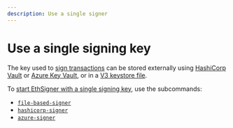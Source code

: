 ```yaml
---
description: Use a single signer
---
```


# Use a single signing key

The key used to [sign transactions](Transactions/Make-Transactions.md) can be stored externally
using [HashiCorp Vault](Store-Keys/Use-Hashicorp.md) or [Azure Key Vault](Store-Keys/Use-Azure.md), or
in a [V3 keystore file](../Tutorials/Start-EthSigner.md#create-password-and-key-files).

To [start EthSigner with a single signing key](../Tutorials/Start-EthSigner.md), use the subcommands:

* [`file-based-signer`](../Reference/CLI/CLI-Subcommands.md#file-options)
* [`hashicorp-signer`](../Reference/CLI/CLI-Subcommands.md#hashicorp-options)
* [`azure-signer`](../Reference/CLI/CLI-Subcommands.md#azure-options)
